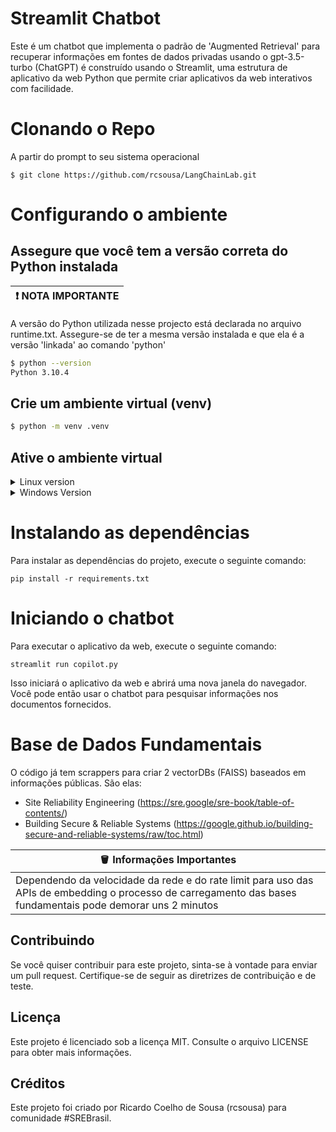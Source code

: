 # Streamlit Chatbot

Este é um chatbot que implementa o padrão de 'Augmented Retrieval' para recuperar informações em fontes de dados privadas usando o gpt-3.5-turbo (ChatGPT) é construído usando o Streamlit, uma estrutura de aplicativo da web Python que permite criar aplicativos da web interativos com facilidade.

# Clonando o Repo

A partir do prompt to seu sistema operacional
```
$ git clone https://github.com/rcsousa/LangChainLab.git
```

# Configurando o ambiente

## Assegure que você tem a versão correta do Python instalada
|:exclamation: NOTA IMPORTANTE|
|-----------------------------|

 A versão do Python utilizada nesse projecto está declarada no arquivo runtime.txt. Assegure-se de ter a mesma versão instalada e que ela é a versão 'linkada' ao comando 'python'

```bash
$ python --version 
Python 3.10.4
```

## Crie um ambiente virtual (venv)
```bash
$ python -m venv .venv
```
## Ative o ambiente virtual
<details>

<summary>Linux version</summary>

```bash
$ source .venv/bin/activate
```
</details>
<details>
<summary>Windows Version</summary>
No cmd.exe

```cmd
c:\venv\Scripts\activate.bat
```
No PowerShell
```Powershell
PS C:\venv\Scripts\Activate.ps1
```
</details>

# Instalando as dependências
Para instalar as dependências do projeto, execute o seguinte comando:

```
pip install -r requirements.txt
```

# Iniciando o chatbot
Para executar o aplicativo da web, execute o seguinte comando:

```
streamlit run copilot.py
```

Isso iniciará o aplicativo da web e abrirá uma nova janela do navegador. Você pode então usar o chatbot para pesquisar informações nos documentos fornecidos.

# Base de Dados Fundamentais
O código já tem scrappers para criar 2 vectorDBs (FAISS) baseados em informações públicas. São elas:

- Site Reliability Engineering (https://sre.google/sre-book/table-of-contents/)
- Building Secure & Reliable Systems (https://google.github.io/building-secure-and-reliable-systems/raw/toc.html)

|:bucket: Informações Importantes|
|--------------------------------| 
|Dependendo da velocidade da rede e do rate limit para uso das APIs de embedding o processo de carregamento das bases fundamentais pode demorar uns 2 minutos | 


## Contribuindo
Se você quiser contribuir para este projeto, sinta-se à vontade para enviar um pull request. Certifique-se de seguir as diretrizes de contribuição e de teste.

## Licença
Este projeto é licenciado sob a licença MIT. Consulte o arquivo LICENSE para obter mais informações.

## Créditos
Este projeto foi criado por Ricardo Coelho de Sousa (rcsousa) para comunidade #SREBrasil.